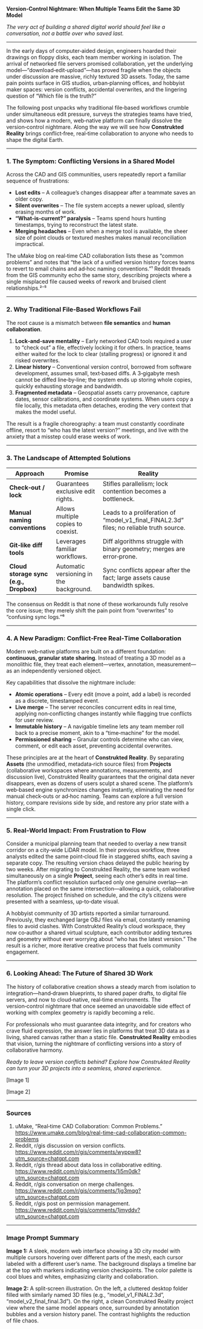 **Version‑Control Nightmare: When Multiple Teams Edit the Same 3D Model**

*The very act of building a shared digital world should feel like a conversation, not a battle over who saved last.*

---

In the early days of computer‑aided design, engineers hoarded their drawings on floppy disks, each team member working in isolation. The arrival of networked file servers promised collaboration, yet the underlying model—“download‑edit‑upload”—has proved fragile when the objects under discussion are massive, richly textured 3D assets. Today, the same pain points surface in GIS studios, urban‑planning offices, and hobbyist maker spaces: version conflicts, accidental overwrites, and the lingering question of “Which file is the truth?”

The following post unpacks why traditional file‑based workflows crumble under simultaneous edit pressure, surveys the strategies teams have tried, and shows how a modern, web‑native platform can finally dissolve the version‑control nightmare. Along the way we will see how **Construkted Reality** brings conflict‑free, real‑time collaboration to anyone who needs to shape the digital Earth.

---

### 1. The Symptom: Conflicting Versions in a Shared Model

Across the CAD and GIS communities, users repeatedly report a familiar sequence of frustrations:

* **Lost edits** – A colleague’s changes disappear after a teammate saves an older copy.  
* **Silent overwrites** – The file system accepts a newer upload, silently erasing months of work.  
* **“What‑is‑current?” paralysis** – Teams spend hours hunting timestamps, trying to reconstruct the latest state.  
* **Merging headaches** – Even when a merge tool is available, the sheer size of point clouds or textured meshes makes manual reconciliation impractical.

The uMake blog on real‑time CAD collaboration lists these as “common problems” and notes that “the lack of a unified version history forces teams to revert to email chains and ad‑hoc naming conventions.”¹ Reddit threads from the GIS community echo the same story, describing projects where a single misplaced file caused weeks of rework and bruised client relationships.²⁻⁵

---

### 2. Why Traditional File‑Based Workflows Fail

The root cause is a mismatch between **file semantics** and **human collaboration**.

1. **Lock‑and‑save mentality** – Early networked CAD tools required a user to “check out” a file, effectively locking it for others. In practice, teams either waited for the lock to clear (stalling progress) or ignored it and risked overwrites.  
2. **Linear history** – Conventional version control, borrowed from software development, assumes small, text‑based diffs. A 3‑gigabyte mesh cannot be diffed line‑by‑line; the system ends up storing whole copies, quickly exhausting storage and bandwidth.  
3. **Fragmented metadata** – Geospatial assets carry provenance, capture dates, sensor calibrations, and coordinate systems. When users copy a file locally, this metadata often detaches, eroding the very context that makes the model useful.  

The result is a fragile choreography: a team must constantly coordinate offline, resort to “who has the latest version?” meetings, and live with the anxiety that a misstep could erase weeks of work.

---

### 3. The Landscape of Attempted Solutions

| Approach | Promise | Reality |
|----------|---------|---------|
| **Check‑out / lock** | Guarantees exclusive edit rights. | Stifles parallelism; lock contention becomes a bottleneck. |
| **Manual naming conventions** | Allows multiple copies to coexist. | Leads to a proliferation of “model_v1_final_FINAL2.3d” files; no reliable truth source. |
| **Git‑like diff tools** | Leverages familiar workflows. | Diff algorithms struggle with binary geometry; merges are error‑prone. |
| **Cloud storage sync (e.g., Dropbox)** | Automatic versioning in the background. | Sync conflicts appear after the fact; large assets cause bandwidth spikes. |

The consensus on Reddit is that none of these workarounds fully resolve the core issue; they merely shift the pain point from “overwrites” to “confusing sync logs.”⁶

---

### 4. A New Paradigm: Conflict‑Free Real‑Time Collaboration

Modern web‑native platforms are built on a different foundation: **continuous, granular state sharing**. Instead of treating a 3D model as a monolithic file, they treat each element—vertex, annotation, measurement—as an independently versioned object.

Key capabilities that dissolve the nightmare include:

* **Atomic operations** – Every edit (move a point, add a label) is recorded as a discrete, timestamped event.  
* **Live merge** – The server reconciles concurrent edits in real time, applying non‑conflicting changes instantly while flagging true conflicts for user review.  
* **Immutable history** – A navigable timeline lets any team member roll back to a precise moment, akin to a “time‑machine” for the model.  
* **Permissioned sharing** – Granular controls determine who can view, comment, or edit each asset, preventing accidental overwrites.  

These principles are at the heart of **Construkted Reality**. By separating **Assets** (the unmodified, metadata‑rich source files) from **Projects** (collaborative workspaces where annotations, measurements, and discussion live), Construkted Reality guarantees that the original data never disappears, even as dozens of users sculpt a shared scene. The platform’s web‑based engine synchronizes changes instantly, eliminating the need for manual check‑outs or ad‑hoc naming. Teams can explore a full version history, compare revisions side by side, and restore any prior state with a single click.

---

### 5. Real‑World Impact: From Frustration to Flow

Consider a municipal planning team that needed to overlay a new transit corridor on a city‑wide LiDAR model. In their previous workflow, three analysts edited the same point‑cloud file in staggered shifts, each saving a separate copy. The resulting version chaos delayed the public hearing by two weeks. After migrating to Construkted Reality, the same team worked simultaneously on a single **Project**, seeing each other’s edits in real time. The platform’s conflict resolution surfaced only one genuine overlap—an annotation placed on the same intersection—allowing a quick, collaborative resolution. The project finished on schedule, and the city’s citizens were presented with a seamless, up‑to‑date visual.

A hobbyist community of 3D artists reported a similar turnaround. Previously, they exchanged large OBJ files via email, constantly renaming files to avoid clashes. With Construkted Reality’s cloud workspace, they now co‑author a shared virtual sculpture, each contributor adding textures and geometry without ever worrying about “who has the latest version.” The result is a richer, more iterative creative process that fuels community engagement.

---

### 6. Looking Ahead: The Future of Shared 3D Work

The history of collaborative creation shows a steady march from isolation to integration—hand‑drawn blueprints, to shared paper drafts, to digital file servers, and now to cloud‑native, real‑time environments. The version‑control nightmare that once seemed an unavoidable side effect of working with complex geometry is rapidly becoming a relic.

For professionals who must guarantee data integrity, and for creators who crave fluid expression, the answer lies in platforms that treat 3D data as a living, shared canvas rather than a static file. **Construkted Reality** embodies that vision, turning the nightmare of conflicting versions into a story of collaborative harmony.

*Ready to leave version conflicts behind? Explore how Construkted Reality can turn your 3D projects into a seamless, shared experience.*  

[Image 1]  

[Image 2]  

---

### Sources

1. uMake, “Real‑time CAD Collaboration: Common Problems.” https://www.umake.com/blog/real-time-cad-collaboration-common-problems  
2. Reddit, r/gis discussion on version conflicts. https://www.reddit.com/r/gis/comments/wyppw8?utm_source=chatgpt.com  
3. Reddit, r/gis thread about data loss in collaborative editing. https://www.reddit.com/r/gis/comments/1i5m0dk?utm_source=chatgpt.com  
4. Reddit, r/gis conversation on merge challenges. https://www.reddit.com/r/gis/comments/1jg3mqg?utm_source=chatgpt.com  
5. Reddit, r/gis post on permission management. https://www.reddit.com/r/gis/comments/1jmyddv?utm_source=chatgpt.com  

---

### Image Prompt Summary

**Image 1:** A sleek, modern web interface showing a 3D city model with multiple cursors hovering over different parts of the mesh, each cursor labeled with a different user’s name. The background displays a timeline bar at the top with markers indicating version checkpoints. The color palette is cool blues and whites, emphasizing clarity and collaboration.

**Image 2:** A split‑screen illustration. On the left, a cluttered desktop folder filled with similarly named 3D files (e.g., “model_v1_FINAL2.3d”, “model_v2_final_final.3d”). On the right, a clean Construkted Reality project view where the same model appears once, surrounded by annotation bubbles and a version history panel. The contrast highlights the reduction of file chaos.

